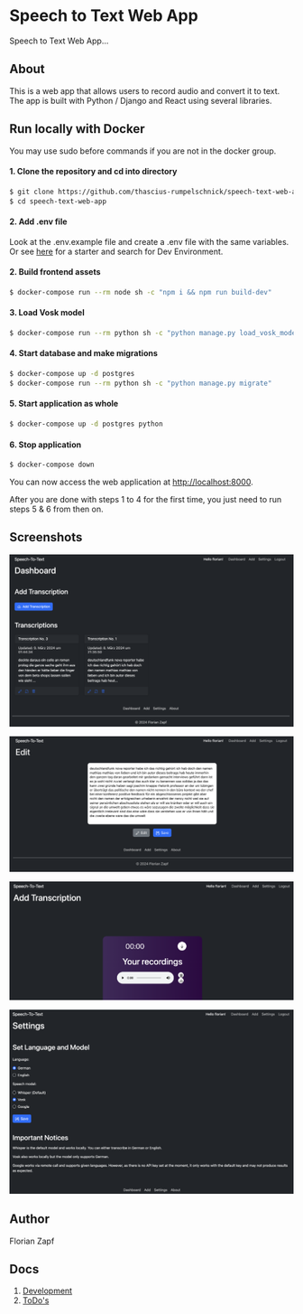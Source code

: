 # Speech to Text Web App

Speech to Text Web App...

## About

This is a web app that allows users to record audio and convert it to text. 
The app is built with Python / Django and React using several libraries.

## Run locally with Docker

You may use sudo before commands if you are not in the docker group.

#### 1. Clone the repository and cd into directory

```sh
$ git clone https://github.com/thascius-rumpelschnick/speech-text-web-app.git
$ cd speech-text-web-app
```
#### 2. Add .env file

Look at the .env.example file and create a .env file with the same variables.
Or see [here](./docs/todo.md) for a starter and search for Dev Environment.

#### 2. Build frontend assets

```sh
$ docker-compose run --rm node sh -c "npm i && npm run build-dev"
```
#### 3. Load Vosk model

```sh
$ docker-compose run --rm python sh -c "python manage.py load_vosk_model -m vosk-model-small-de-0.15"
```

#### 4. Start database and make migrations

```sh
$ docker-compose up -d postgres
$ docker-compose run --rm python sh -c "python manage.py migrate"
```

#### 5. Start application as whole

```sh
$ docker-compose up -d postgres python
```

#### 6. Stop application

```sh
$ docker-compose down
```
You can now access the web application at [http://localhost:8000](http://localhost:8000).

After you are done with steps 1 to 4 for the first time, you just need to run steps 5 & 6 from then on.

## Screenshots

![Dashboard](./docs/image/dashboard.png)

![Dashboard](./docs/image/edit.png)

![Dashboard](./docs/image/add.png)

![Dashboard](./docs/image/settings.png)

## Author

Florian Zapf

## Docs

1. [Development](./docs/development.md)
2. [ToDo's](./docs/todo.md)

